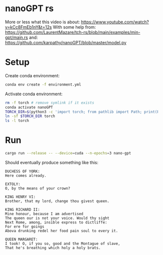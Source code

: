 # nanoGPT rs

More or less what this video is about: https://www.youtube.com/watch?v=kCc8FmEb1nY&t=12s 
With some help from: https://github.com/LaurentMazare/tch-rs/blob/main/examples/min-gpt/main.rs
and: https://github.com/karpathy/nanoGPT/blob/master/model.py 

# Setup

Create conda environment:

```bash
conda env create -f environment.yml
``` 

Activate conda environment:

```bash
rm -f torch # remove symlink if it exists
conda activate nanoGPT
TORCH_DIR=$(python3 -c 'import torch; from pathlib import Path; print(Path(torch.__file__).parent)')
ln -sf $TORCH_DIR torch
ls -l torch
```

# Run

```bash
cargo run --release -- --device=cuda --n-epochs=3 nano-gpt
```

Should eventually produce something like this:

```
DUCHESS OF YORK:
Here comes already.

EXTOLY:
O, by the means of your crown?

KING HENRY VI:
Brother, that my lord, change thou givest queen.

KING RICHARD II:
Mine honour, because I am advertised
The queen our is not your voice. Would thy sight
Next Rome, among, insible express to dictliffe:
For ere for goings
Abova drunking redel her food pain soul to every it.

QUEEN MARGARET:
I took! O, if you so, good and the Montague of slave,
That he's breathing which holy a holy brats.
```